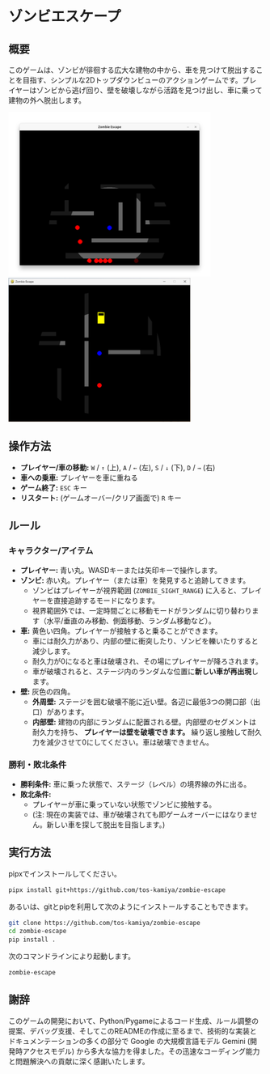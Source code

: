 # ゾンビエスケープ

## 概要

このゲームは、ゾンビが徘徊する広大な建物の中から、車を見つけて脱出することを目指す、シンプルな2Dトップダウンビューのアクションゲームです。プレイヤーはゾンビから逃げ回り、壁を破壊しながら活路を見つけ出し、車に乗って建物の外へ脱出します。

<img src="imgs/screenshot1.png" width="400">

<img src="imgs/screenshot2.png" width="360">

## 操作方法

-   **プレイヤー/車の移動:** `W` / `↑` (上), `A` / `←` (左), `S` / `↓` (下), `D` / `→` (右)
-   **車への乗車:** プレイヤーを車に重ねる
-   **ゲーム終了:** `ESC` キー
-   **リスタート:** (ゲームオーバー/クリア画面で) `R` キー

## ルール

### キャラクター/アイテム

-   **プレイヤー:** 青い丸。WASDキーまたは矢印キーで操作します。
-   **ゾンビ:** 赤い丸。プレイヤー（または車）を発見すると追跡してきます。
    -   ゾンビはプレイヤーが視界範囲 (`ZOMBIE_SIGHT_RANGE`) に入ると、プレイヤーを直接追跡するモードになります。
    -   視界範囲外では、一定時間ごとに移動モードがランダムに切り替わります（水平/垂直のみ移動、側面移動、ランダム移動など）。
-   **車:** 黄色い四角。プレイヤーが接触すると乗ることができます。
    -   車には耐久力があり、内部の壁に衝突したり、ゾンビを轢いたりすると減少します。
    -   耐久力が0になると車は破壊され、その場にプレイヤーが降ろされます。
    -   車が破壊されると、ステージ内のランダムな位置に**新しい車が再出現**します。
-   **壁:** 灰色の四角。
    -   **外周壁:** ステージを囲む破壊不能に近い壁。各辺に最低3つの開口部（出口）があります。
    -   **内部壁:** 建物の内部にランダムに配置される壁。内部壁のセグメントは耐久力を持ち、 **プレイヤーは壁を破壊できます。** 繰り返し接触して耐久力を減少させて0にしてください。車は破壊できません。

### 勝利・敗北条件

-   **勝利条件:** 車に乗った状態で、ステージ（レベル）の境界線の外に出る。
-   **敗北条件:**
    -   プレイヤーが車に乗っていない状態でゾンビに接触する。
    -   (注: 現在の実装では、車が破壊されても即ゲームオーバーにはなりません。新しい車を探して脱出を目指します。)

## 実行方法

pipxでインストールしてください。

```sh
pipx install git+https://github.com/tos-kamiya/zombie-escape
```

あるいは、gitとpipを利用して次のようにインストールすることもできます。

```sh
git clone https://github.com/tos-kamiya/zombie-escape
cd zombie-escape
pip install .
```

次のコマンドラインにより起動します。

```sh
zombie-escape
```

## 謝辞

このゲームの開発において、Python/Pygameによるコード生成、ルール調整の提案、デバッグ支援、そしてこのREADMEの作成に至るまで、技術的な実装とドキュメンテーションの多くの部分で Google の大規模言語モデル Gemini (開発時アクセスモデル) から多大な協力を得ました。その迅速なコーディング能力と問題解決への貢献に深く感謝いたします。
